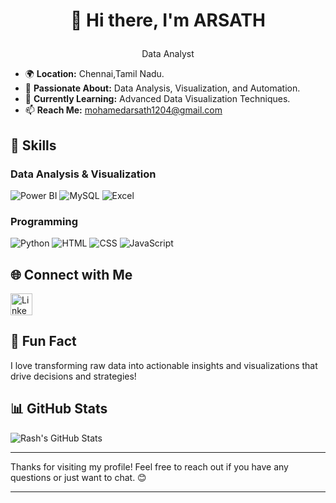 # <p align = "center">👋 Hi there, I'm ARSATH

<p align="center"> 
  Data Analyst
</p>

- 🌍 **Location:** Chennai,Tamil Nadu.
- 🚀 **Passionate About:** Data Analysis, Visualization, and Automation.
- 🌱 **Currently Learning:** Advanced Data Visualization Techniques.
- 📫 **Reach Me:** mohamedarsath1204@gmail.com


## 💼 Skills

### Data Analysis & Visualization
![Power BI](https://img.icons8.com/?size=50&id=Ny0t2MYrJ70p&format=png&color=000000)
![MySQL](https://img.icons8.com/color/48/000000/mysql.png) <!-- MySQL logo -->
![Excel](https://img.icons8.com/color/48/000000/microsoft-excel-2019.png) <!-- Excel logo -->

### Programming
![Python](https://img.icons8.com/color/48/000000/python.png) <!-- Python logo -->
![HTML](https://img.icons8.com/color/48/000000/html-5.png) <!-- HTML logo -->
![CSS](https://img.icons8.com/color/48/000000/css3.png) <!-- CSS logo -->
![JavaScript](https://img.icons8.com/color/48/000000/javascript.png) <!-- JavaScript logo -->

## 🌐 Connect with Me
<a href="www.linkedin.com/in/arsath-d-687429230" target="_blank">
  <img src="https://upload.wikimedia.org/wikipedia/commons/c/ca/LinkedIn_logo_initials.png" alt="LinkedIn Logo" width="35"/>
  </a>


## 🎉 Fun Fact

I love transforming raw data into actionable insights and visualizations that drive decisions and strategies!

## 📊 GitHub Stats

![Rash's GitHub Stats](https://github-readme-stats.vercel.app/api?username=your-github-username&show_icons=true&hide_title=true&hide=prs&count_private=true&include_all_commits=true&hide_border=true&theme=dark)

---

Thanks for visiting my profile! Feel free to reach out if you have any questions or just want to chat. 😊

---

<!-- Add a footer or custom section if desired -->
